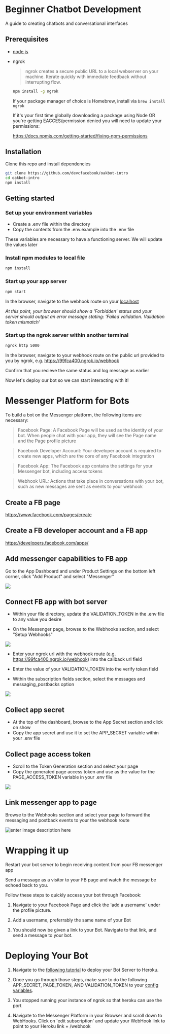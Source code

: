 # Beginner Chatbot Development
A guide to creating chatbots and conversational interfaces

## Prerequisites

* [node.js](https://github.com/nodejs/node/wiki/Installation)

* ngrok

    >ngrok creates a secure public URL to a local webserver on your machine. Iterate quickly with immediate feedback without interrupting flow.
    
    ```bash
    npm install -g ngrok
    
    ```
    If your package manager of choice is Homebrew, install via `brew install ngrok`

    If it's your first time globally downloading a package using Node OR you're getting EACCES/permission denied you will need to update your permissions: 

    https://docs.npmjs.com/getting-started/fixing-npm-permissions


## Installation

Clone this repo and install dependencies
```bash
git clone https://github.com/devcfacebook/oakbot-intro
cd oakbot-intro
npm install
```

## Getting started

### Set up your environment variables

* Create a .env file within the directory
* Copy the contents from the .env.example into the .env file

These variables are necessary to have a functioning server. We will update the values later

### Install npm modules to local file

```bash
npm install
```

### Start up your app server
```bash
npm start
```

In the browser, navigate to the webhook route on your [localhost](http://localhost:5000/webhook)

*At this point, your browser should show a 'Forbidden' status and your server should output an error message stating: 'Failed validation. Validation token mismatch'*


### Start up the ngrok server within another terminal 
```bash
ngrok http 5000
```

In the browser, navigate to your webhook route on the public url provided to you by ngrok, e.g. <https://99fca400.ngrok.io/webhook>

Confirm that you recieve the same status and log message as earlier

Now let's deploy our bot so we can start interacting with it!

# Messenger Platform for Bots 

To build a bot on the Messenger platform, the following items are necessary:

> Facebook Page: A Facebook Page will be used as the identity of your bot. When people chat with your app, they will see the Page name and the Page profile picture

> Facebook Developer Account: Your developer account is required to create new apps, which are the core of any Facebook integration

> Facebook App: The Facebook app contains the settings for your Messenger bot, including access tokens

> Webhook URL: Actions that take place in conversations with your bot, such as new messages are sent as events to your webhook

## Create a FB page

<https://www.facebook.com/pages/create>

## Create a FB developer account and a FB app

<https://developers.facebook.com/apps/>

## Add messenger capabilities to FB app

 Go to the App Dashboard and under Product Settings on the bottom left corner, click "Add Product" and select "Messenger"

 ![](https://scontent-mia3-2.xx.fbcdn.net/v/t39.2178-6/12995587_195576307494663_824949235_n.png?oh=2c4beb8b65bbe674b9d02e55baded4fb&oe=5A7C24C3)

## Connect FB app with bot server

* Within your file directory, update the VALIDATION_TOKEN in the .env file to any value you desire 

* On the Messenger page, browse to the Webhooks section, and select "Setup Webhooks"

![](https://scontent-mia3-2.xx.fbcdn.net/v/t39.2178-6/13331609_660771177408445_306127577_n.png?oh=b2c73c9b6a96d514e26b312d507df043&oe=5A87674C)

* Enter your ngrok url with the webhook route (e.g. <https://99fca400.ngrok.io/webhook>) into the callback url field

* Enter the value of your VALIDATION_TOKEN into the verify token field

* Within the subscription fields section, select the messages and messaging_postbacks option

![](https://scontent-mia3-2.xx.fbcdn.net/v/t39.2178-6/12057143_211110782612505_894181129_n.png?oh=566821dc645b301f1356be2c1c7c35ef&oe=5A78B2F1)

## Collect app secret
* At the top of the dashboard, browse to the App Secret section and click on show
* Copy the app secret and use it to set the APP_SECRET variable within your .env file


## Collect page access token

* Scroll to the Token Generation section and select your page
* Copy the generated page access token and use as the value for the PAGE_ACCESS_TOKEN variable in your .env file  

![](https://scontent-mia3-2.xx.fbcdn.net/v/t39.2178-6/12995543_1164810200226522_2093336718_n.png?oh=27f1f08c8e2ee6139f1a93d24d92aece&oe=5A476D09)
	 
## Link messenger app to page

Browse to the Webhooks section and select your page to forward the messaging and postback events to your the webhook route

![enter image description here](https://scontent-mia3-2.xx.fbcdn.net/v/t39.2178-6/13421551_1702530599996541_471321650_n.png?oh=60b2566071cfb9662ce3c303d3ab3d8e&oe=5A4E859F)


# Wrapping it up 

Restart your bot server to begin receiving content from your FB messenger app

Send a message as a visitor to your FB page and watch the message be echoed back to you. 

Follow these steps to quickly access your bot through Facebook:

1) Navigate to your Facebook Page and click the 'add a username' under the profile picture.

2) Add a username, preferrably the same name of your Bot

3) You should now be given a link to your Bot. Navigate to that link, and send a message to your bot. 


# Deploying Your Bot

1) Navigate to the [following tutorial](https://devcenter.heroku.com/articles/getting-started-with-nodejs#introduction) to deploy your Bot Server to Heroku.

2) Once you go through those steps, make sure to do the following APP_SECRET, PAGE_TOKEN, AND VALIDATION_TOKEN to your [config variables](https://devcenter.heroku.com/articles/config-vars).

3) You stopped running your instance of ngrok so that heroku can use the port


4) Navigate to the Messenger Platform in your Browser and scroll down to WebHooks. Click on 'edit subscription' and update your WebHook link to point to your Heroku link + /webhook